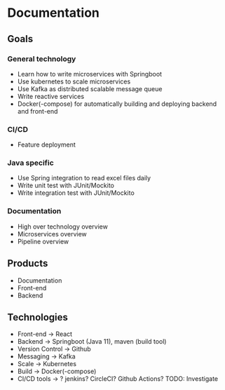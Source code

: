 # Documentation

## Goals

### General technology
* Learn how to write microservices with Springboot
* Use kubernetes to scale microservices
* Use Kafka as distributed scalable message queue
* Write reactive services
* Docker(-compose) for automatically building and deploying backend and front-end

### CI/CD
* Feature deployment

### Java specific
* Use Spring integration to read excel files daily
* Write unit test with JUnit/Mockito
* Write integration test with JUnit/Mockito

### Documentation
* High over technology overview
* Microservices overview
* Pipeline overview

## Products
* Documentation
* Front-end
* Backend

## Technologies
* Front-end -> React
* Backend -> Springboot (Java 11), maven (build tool)
* Version Control -> Github
* Messaging -> Kafka
* Scale -> Kubernetes
* Build -> Docker(-compose)
* CI/CD tools -> ? jenkins? CircleCI? Github Actions? TODO: Investigate
